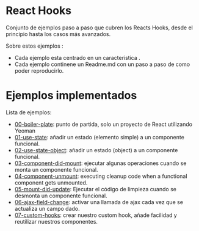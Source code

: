 # React Hooks 

Conjunto de ejemplos  paso a paso que cubren los Reacts Hooks, desde el principio hasta los casos más avanzados.

Sobre estos ejemplos :
  - Cada ejemplo esta centrado en un caracteristica .
  - Cada ejemplo continene un Readme.md con un paso a paso de como poder reproducirlo.

# Ejemplos implementados

Lista de ejemplos:
  - [00-boiler-plate](./00-boilerplate): punto de partida, solo un proyecto de React utilizando Yeoman 
  - [01-use-state](./01-use-state): añadir un estado (elemento simple) a un componente funcional.
  - [02-use-state-object](./02-use-state-object): añadir un estado (object) a un componente funcional.
  - [03-component-did-mount](./03-component-did-mount): ejecutar algunas operaciones cuando se monta un componente funcional.
  - [04-component-unmount](./04-component_unmount): executing cleanup code when a functional component gets unmounted.
  - [05-mount-did-update](./05-mount-did-update): Ejecutar el código de limpieza cuando se desmonta un componente funcional.
  - [06-ajax-field-change](./06-ajax-field-change): activar una llamada de ajax cada vez que se actualiza un campo dado.
  - [07-custom-hooks](./07-custom-hook): crear nuestro custom hook, añade facilidad y reutilizar nuestros componentes.
  




